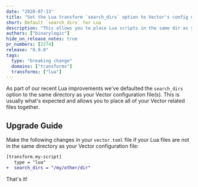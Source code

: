 ```yaml
---
date: "2020-07-13"
title: "Set the Lua transform `search_dirs` option to Vector's config dir by default"
short: Default `search_dirs` for Lua
description: "This allows you to place Lua scripts in the same dir as your Vector config"
authors: ["binarylogic"]
hide_on_release_notes: true
pr_numbers: [2274]
release: "0.9.0"
tags:
  type: "breaking change"
  domains: ["transforms"]
  transforms: ["lua"]
---
```


As part of our recent Lua improvements we've defaulted the `search_dirs` option
to the same directory as your Vector configuration file(s). This is usually
what's expected and allows you to place all of your Vector related files
together.

## Upgrade Guide

Make the following changes in your `vector.toml` file if your Lua files are not
in the same directory as your Vector configuration file:

```diff title="vector.toml"
[transform.my-script]
   type = "lua"
+  search_dirs = "/my/other/dir"
```

That's it!
